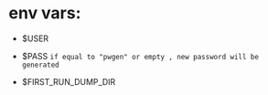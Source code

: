 
# env vars:
- $USER
- $PASS `if equal to "pwgen" or empty , new password will be generated`

- $FIRST_RUN_DUMP_DIR


